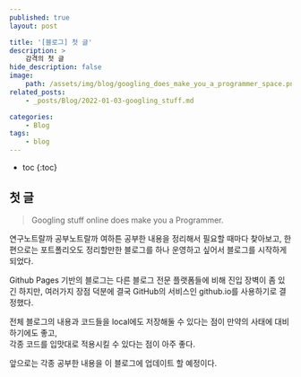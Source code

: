 ```yaml
---
published: true
layout: post

title: '[블로그] 첫 글'
description: >
    감격의 첫 글
hide_description: false
image:
    path: /assets/img/blog/googling_does_make_you_a_programmer_space.png
related_posts:
    - _posts/Blog/2022-01-03-googling_stuff.md

categories:
    - Blog
tags:
    - blog
---
```

* toc
{:toc}

## 첫 글

> Googling stuff online does make you a Programmer.

연구노트랄까 공부노트랄까 여하튼 공부한 내용을 정리해서 필요할 때마다 찾아보고, 한편으로는 포트폴리오도 정리할만한 블로그를 하나 운영하고 싶어서 블로그를 시작하게 되었다.

Github Pages 기반의 블로그는 다른 블로그 전문 플랫폼들에 비해 진입 장벽이 좀 있긴 하지만, 여러가지 장점 덕분에 결국 GitHub의 서비스인 github.io를 사용하기로 결정했다.

전체 블로그의 내용과 코드들을 local에도 저장해둘 수 있다는 점이 만약의 사태에 대비하기에도 좋고,  
각종 코드를 입맛대로 적용시킬 수 있다는 점이 아주 좋다.

앞으로는 각종 공부한 내용을 이 블로그에 업데이트 할 예정이다.